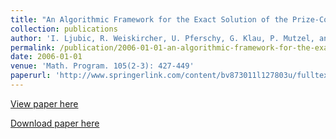```yaml
---
title: "An Algorithmic Framework for the Exact Solution of the Prize-Collecting Steiner Tree Problem"
collection: publications
author: 'I. Ljubic, R. Weiskircher, U. Pferschy, G. Klau, P. Mutzel, and M.Fischetti'
permalink: /publication/2006-01-01-an-algorithmic-framework-for-the-exact-solution-of-the-prize-collecting-steiner-tree-problem
date: 2006-01-01
venue: 'Math. Program. 105(2-3): 427-449'
paperurl: 'http://www.springerlink.com/content/bv873011l127803u/fulltext.pdf'
---
```

[View paper here](http://www.springerlink.com/content/bv873011l127803u/fulltext.pdf)

[Download paper here](http://www.ads.tuwien.ac.at/publications/bib/pdf/MPB_PCSTP.pdf)
